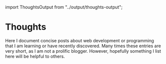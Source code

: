 import ThoughtsOutput from "../output/thoughts-output";

# Thoughts

Here I document concise posts about web development or programming that I am learning or have recently discovered. Many times these entries are very short, as I am not a prolific blogger. However, hopefully something I list here will be helpful to others.

<ThoughtsOutput />
